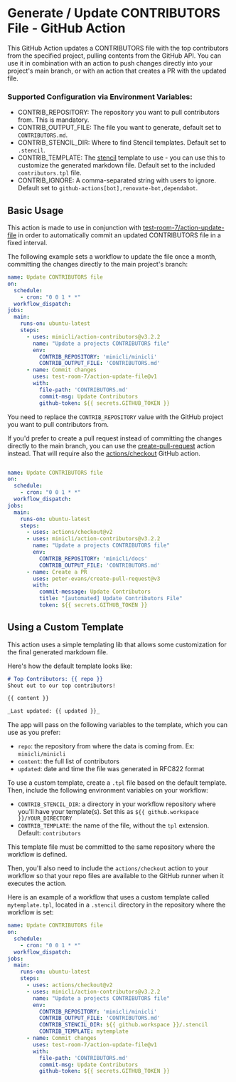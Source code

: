 # Generate / Update CONTRIBUTORS File - GitHub Action

This GitHub Action updates a CONTRIBUTORS file with the top contributors from the specified project, pulling contents from the GitHub API. You can use it in combination with an action to push changes directly into your project's main branch, or with an action that creates a PR with the updated file.

### Supported Configuration via Environment Variables:

- CONTRIB_REPOSITORY: The repository you want to pull contributors from. This is mandatory.
- CONTRIB_OUTPUT_FILE: The file you want to generate, default set to `CONTRIBUTORS.md`.
- CONTRIB_STENCIL_DIR: Where to find Stencil templates. Default set to `.stencil`.
- CONTRIB_TEMPLATE: The [stencil](https://github.com/minicli/stencil) template to use - you can use this to customize the generated markdown file. Default set to the included `contributors.tpl` file.
- CONTRIB_IGNORE: A comma-separated string with users to ignore. Default set to `github-actions[bot],renovate-bot,dependabot`.

## Basic Usage

This action is made to use in conjunction with [test-room-7/action-update-file](https://github.com/marketplace/actions/update-files-on-github) in order to automatically commit an updated CONTRIBUTORS file in a fixed interval.

The following example sets a workflow to update the file once a month, committing the changes directly to the main project's branch:

```yaml
name: Update CONTRIBUTORS file
on:
  schedule:
    - cron: "0 0 1 * *"
  workflow_dispatch:
jobs:
  main:
    runs-on: ubuntu-latest
    steps:
      - uses: minicli/action-contributors@v3.2.2
        name: "Update a projects CONTRIBUTORS file"
        env:
          CONTRIB_REPOSITORY: 'minicli/minicli'
          CONTRIB_OUTPUT_FILE: 'CONTRIBUTORS.md'
      - name: Commit changes
        uses: test-room-7/action-update-file@v1
        with:
          file-path: 'CONTRIBUTORS.md'
          commit-msg: Update Contributors
          github-token: ${{ secrets.GITHUB_TOKEN }}
```


You need to replace the `CONTRIB_REPOSITORY` value with the GitHub project you want to pull contributors from.

If you'd prefer to create a pull request instead of committing the changes directly to the main branch, 
you can use the [create-pull-request](https://github.com/marketplace/actions/create-pull-request) action instead. That will require also the [actions/checkout](https://github.com/actions/checkout) GitHub action.

```yaml

name: Update CONTRIBUTORS file
on:
  schedule:
    - cron: "0 0 1 * *"
  workflow_dispatch:
jobs:
  main:
    runs-on: ubuntu-latest
    steps:
      - uses: actions/checkout@v2
      - uses: minicli/action-contributors@v3.2.2
        name: "Update a projects CONTRIBUTORS file"
        env:
          CONTRIB_REPOSITORY: 'minicli/docs'
          CONTRIB_OUTPUT_FILE: 'CONTRIBUTORS.md'
      - name: Create a PR
        uses: peter-evans/create-pull-request@v3
        with:
          commit-message: Update Contributors
          title: "[automated] Update Contributors File"
          token: ${{ secrets.GITHUB_TOKEN }}
```

## Using a Custom Template

This action uses a simple templating lib that allows some customization for the final generated markdown file.

Here's how the default template looks like:

```markdown
# Top Contributors: {{ repo }}
Shout out to our top contributors!

{{ content }}

_Last updated: {{ updated }}_
```

The app will pass on the following variables to the template, which you can use as you prefer:
- `repo`: the repository from where the data is coming from. Ex: `minicli/minicli`
- `content`: the full list of contributors
- `updated`: date and time the file was generated in RFC822 format

To use a custom template, create a `.tpl` file based on the default template.
Then, include the following environment variables on your workflow:

- `CONTRIB_STENCIL_DIR`: a directory in your workflow repository where you'll have your template(s). Set this as `${{ github.workspace }}/YOUR_DIRECTORY` 
- `CONTRIB_TEMPLATE`: the name of the file, without the `tpl` extension. Default: `contributors`

This template file must be committed to the same repository where the workflow is defined.

Then, you'll also need to include the `actions/checkout` action to your workflow so that your repo files are available to the GitHub runner when it executes the action.

Here is an example of a workflow that uses a custom template called `mytemplate.tpl`, located in a `.stencil` directory in the repository where the workflow is set:

```yaml
name: Update CONTRIBUTORS file
on:
  schedule:
    - cron: "0 0 1 * *"
  workflow_dispatch:
jobs:
  main:
    runs-on: ubuntu-latest
    steps:
      - uses: actions/checkout@v2
      - uses: minicli/action-contributors@v3.2.2
        name: "Update a projects CONTRIBUTORS file"
        env:
          CONTRIB_REPOSITORY: 'minicli/minicli'
          CONTRIB_OUTPUT_FILE: 'CONTRIBUTORS.md'
          CONTRIB_STENCIL_DIR: ${{ github.workspace }}/.stencil
          CONTRIB_TEMPLATE: mytemplate
      - name: Commit changes
        uses: test-room-7/action-update-file@v1
        with:
          file-path: 'CONTRIBUTORS.md'
          commit-msg: Update Contributors
          github-token: ${{ secrets.GITHUB_TOKEN }}
```

